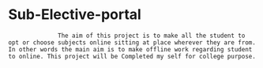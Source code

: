# Sub-Elective-portal
                  The aim of this project is to make all the student to opt or choose subjects online sitting at place wherever they are from. In other words the main aim is to make offline work regarding student to online. This project will be Completed my self for college purpose.
